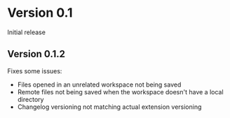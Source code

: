 # Version 0.1

Initial release

## Version 0.1.2

Fixes some issues:

- Files opened in an unrelated workspace not being saved
- Remote files not being saved when the workspace doesn't have a local directory
- Changelog versioning not matching actual extension versioning
